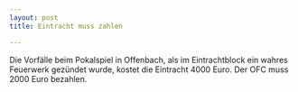 ```yaml
---
layout: post
title: Eintracht muss zahlen

---
```


Die Vorfälle beim Pokalspiel in Offenbach, als im Eintrachtblock ein wahres Feuerwerk gezündet wurde, kostet die Eintracht 4000 Euro. Der OFC muss 2000 Euro bezahlen.


